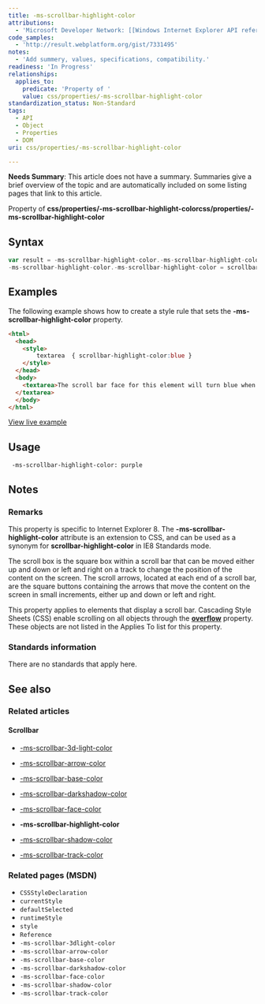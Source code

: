 ```yaml
---
title: -ms-scrollbar-highlight-color
attributions:
  - 'Microsoft Developer Network: [[Windows Internet Explorer API reference](http://msdn.microsoft.com/en-us/library/ie/hh828809%28v=vs.85%29.aspx) Article]'
code_samples:
  - 'http://result.webplatform.org/gist/7331495'
notes:
  - 'Add summery, values, specifications, compatibility.'
readiness: 'In Progress'
relationships:
  applies_to:
    predicate: 'Property of '
    value: css/properties/-ms-scrollbar-highlight-color
standardization_status: Non-Standard
tags:
  - API
  - Object
  - Properties
  - DOM
uri: css/properties/-ms-scrollbar-highlight-color

---
```

**Needs Summary**: This article does not have a summary. Summaries give a brief overview of the topic and are automatically included on some listing pages that link to this article.

Property of **css/properties/-ms-scrollbar-highlight-colorcss/properties/-ms-scrollbar-highlight-color**

## Syntax

``` js
var result = -ms-scrollbar-highlight-color.-ms-scrollbar-highlight-color;
-ms-scrollbar-highlight-color.-ms-scrollbar-highlight-color = scrollbar-highlight-color:blue;
```

## Examples

The following example shows how to create a style rule that sets the **-ms-scrollbar-highlight-color** property.

``` html
<html>
  <head>
    <style>
        textarea  { scrollbar-highlight-color:blue }
    </style>
  </head>
  <body>
    <textarea>The scroll bar face for this element will turn blue when a scroll bar button is pressed.
  </textarea>
  </body>
</html>
```

[View live example](http://result.webplatform.org/gist/7331495)

## Usage

     -ms-scrollbar-highlight-color: purple

## Notes

### Remarks

This property is specific to Internet Explorer 8. The **-ms-scrollbar-highlight-color** attribute is an extension to CSS, and can be used as a synonym for **scrollbar-highlight-color** in IE8 Standards mode.

The scroll box is the square box within a scroll bar that can be moved either up and down or left and right on a track to change the position of the content on the screen. The scroll arrows, located at each end of a scroll bar, are the square buttons containing the arrows that move the content on the screen in small increments, either up and down or left and right.

This property applies to elements that display a scroll bar. Cascading Style Sheets (CSS) enable scrolling on all objects through the [**overflow**](/css/properties/overflow) property. These objects are not listed in the Applies To list for this property.

### Standards information

There are no standards that apply here.

## See also

### Related articles

#### Scrollbar

-   [-ms-scrollbar-3d-light-color](/css/properties/-ms-scrollbar-3d-light-color)

-   [-ms-scrollbar-arrow-color](/css/properties/-ms-scrollbar-arrow-color)

-   [-ms-scrollbar-base-color](/css/properties/-ms-scrollbar-base-color)

-   [-ms-scrollbar-darkshadow-color](/css/properties/-ms-scrollbar-darkshadow-color)

-   [-ms-scrollbar-face-color](/css/properties/-ms-scrollbar-face-color)

-   **-ms-scrollbar-highlight-color**

-   [-ms-scrollbar-shadow-color](/css/properties/-ms-scrollbar-shadow-color)

-   [-ms-scrollbar-track-color](/css/properties/-ms-scrollbar-track-color)

### Related pages (MSDN)

-   `CSSStyleDeclaration`
-   `currentStyle`
-   `defaultSelected`
-   `runtimeStyle`
-   `style`
-   `Reference`
-   `-ms-scrollbar-3dlight-color`
-   `-ms-scrollbar-arrow-color`
-   `-ms-scrollbar-base-color`
-   `-ms-scrollbar-darkshadow-color`
-   `-ms-scrollbar-face-color`
-   `-ms-scrollbar-shadow-color`
-   `-ms-scrollbar-track-color`
